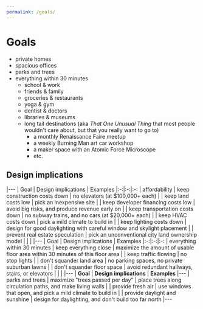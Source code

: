 ```yaml
---
permalink: /goals/
---
```


# Goals

+ private homes
+ spacious offices
+ parks and trees
+ everything within 30 minutes
  - school & work
  - friends & family
  - groceries & restaurants
  - yoga & gym
  - dentist & doctors 
  - libraries & museums
  - long tail destinations (aka _That One Unusual Thing_ that most people wouldn't care about, but that you really want to go to)
    - a monthly Renaissance Faire meetup
    - a weekly Burning Man art car workshop
    - a maker space with an Atomic Force Microscope
    - etc.

## Design implications

|---
| Goal | Design implications | Examples
|:-:|:-:|:-:
| affordability | keep construction costs down       | no elevators (at $100,000+ each)
|               | keep land costs low                | pick an inexpensive site
|               | keep developer financing costs low | avoid big risks, and produce revenue early on
|               | keep transportation costs down     | no subway trains, and no cars (at $20,000+ each)
|               | keep HVAC costs down               | pick a mild climate to build in
|               | keep lighting costs down           | design for good daylighting with careful window and skylight placement
|               | prevent real estate speculation    | pick an unconventional city land ownership model 
|               |  | 
|---
| Goal | Design implications | Examples
|:-:|:-:|:-:
| everything within 30 minutes | keep everything close      | maximize the amount of usable floor area within 30 minutes of this floor area
|                              | keep traffic flowing       | no stop lights
|                              | don't squander land area   | no parking spaces, no private suburban lawns
|                              | don't squander floor space | avoid redundant hallways, stairs, or elevators
|                              |  | 
|---
| **Goal** | **Design implications** | **Examples**
|---
| parks and trees | maximize "trees passed per day" | place trees along circulation paths, and make living walls
|                 | provide fresh air               | use windows that open, and pick a mild climate to build in
|                 | provide daylight and sunshine   | design for daylighting, and don't build too far north
|---



